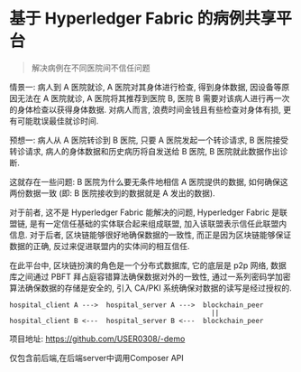 # 基于 Hyperledger Fabric 的病例共享平台

> 解决病例在不同医院间不信任问题

情景一:
病人到 A 医院就诊, A 医院对其身体进行检查, 得到身体数据, 因设备等原因无法在 A 医院就诊, A 医院将其推荐到医院 B, 医院 B 需要对该病人进行再一次的身体检查以获得身体数据. 对病人而言, 浪费时间金钱且有些检查对身体有损, 更有可能耽误最佳就诊时间.

预想一:
病人从 A 医院转诊到 B 医院, 只要 A 医院发起一个转诊请求, B 医院接受转诊请求, 病人的身体数据和历史病历将自发送给 B 医院, B 医院就此数据作出诊断.

这就存在一些问题: B 医院为什么要无条件地相信 A 医院提供的数据, 如何确保这两份数据一致 (即: B 医院接收到的数据就是 A 发出的数据).

对于前者, 这不是 Hyperledger Fabric 能解决的问题, Hyperledger Fabric 是联盟链, 是有一定信任基础的实体联合起来组成联盟, 加入该联盟表示信任此联盟内信息. 对于后者, 区块链能够很好地确保数据的一致性, 而正是因为区块链能够保证数据的正确, 反过来促进联盟内的实体间的相互信任.

在此平台中, 区块链扮演的角色是一个分布式数据库, 它的底层是 p2p 网络, 数据库之间通过 PBFT 拜占庭容错算法确保数据对外的一致性, 通过一系列密码学加密算法确保数据的存储是安全的, 引入 CA/PKI 系统确保对数据的读写是经过授权的.

```
hospital_client A --->  hospital_server A --->  blockchain_peer
                                                  ||
hospital_client B <---  hospital_server B <---  blockchain_peer
```

项目地址:
https://github.com/USER0308/-demo

仅包含前后端,在后端server中调用Composer API
